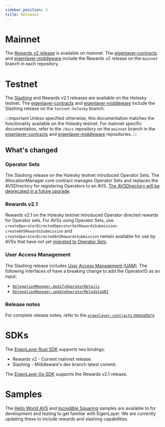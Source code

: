 ```yaml
---
sidebar_position: 3
title: Releases
---
```

# Mainnet

The [Rewards v2 release](https://www.blog.eigenlayer.xyz/rewards-v2/) is available on mainnet. The [eigenlayer-contracts](https://github.com/Layr-Labs/eigenlayer-contracts)
and [eigenlayer-middleware](https://github.com/Layr-Labs/eigenlayer-middleware) include the Rewards v2 release on the `mainnet` branch
in each repository. 

# Testnet 

The [Slashing](https://www.blog.eigenlayer.xyz/introducing-slashing/) and Rewards v2.1 releases are available on the Holesky testnet. 
The [eigenlayer-contracts](https://github.com/Layr-Labs/eigenlayer-contracts) and [eigenlayer-middleware](https://github.com/Layr-Labs/eigenlayer-middleware)
include the Slashing release on the `testnet-holesky` branch.

:::important 
Unless specified otherwise, this documentation matches the functionality available on the Holesky testnet. For mainnet 
specific documentation, refer to the `/docs` repository on the `mainnet` branch in the [eigenlayer-contracts](https://github.com/Layr-Labs/eigenlayer-contracts)
and [eigenlayer-middleware](https://github.com/Layr-Labs/eigenlayer-middleware) repositories.
:::

## What's changed 

### Operator Sets

The Slashing release on the Holesky testnet introduced Operator Sets. The AllocationManager core contract manages Operator Sets and replaces
the AVSDirectory for registering Operators to an AVS. [The AVSDirectory will be deprecated in a future upgrade](https://docs.eigenlayer.xyz/developers/HowTo/slashing/migrate-to-operatorsets).

### Rewards v2.1

Rewards v2.1 on the Holesky testnet introduced Operator directed rewards for Operator sets. For AVSs using Operator Sets, use `createOperatorDirectedOperatorSetRewardsSubmission`. 
`createAVSRewardsSubmission` and `createOperatorDirectedAVSRewardsSubmission` remain available for use by AVSs that have not yet [migrated to Operator Sets](https://docs.eigenlayer.xyz/developers/HowTo/slashing/migrate-to-operatorsets).

### User Access Management

The Slashing release includes [User Access Management (UAM)](concepts/uam/user-access-management.md). The following interfaces of 
have a breaking change to add the OperatorID as an input:
* [`DelegationManager.modifyOperatorDetails`](https://github.com/Layr-Labs/eigenlayer-contracts/blob/dev/docs/core/DelegationManager.md#modifyoperatordetails)
* [`DelegationManager.updateOperatorMetadataURI`](https://github.com/Layr-Labs/eigenlayer-contracts/blob/dev/docs/core/DelegationManager.md#updateoperatormetadatauri)

### Release notes 

For complete release notes, refer to the [`eigenlayer-contracts` repository](https://github.com/Layr-Labs/eigenlayer-contracts/releases).

# SDKs

The [EigenLayer Rust SDK](https://github.com/Layr-Labs/eigensdk-rs) supports two bindngs:
* Rewards v2 - Current mainnet release.
* Slashing - Middleware's dev branch latest commit.

The [EigenLayer Go SDK](https://github.com/Layr-Labs/eigensdk-go) supports the Rewards v2.1 release. 

# Samples

The [Hello World AVS](https://github.com/Layr-Labs/hello-world-avs) and [Incredible Squaring](https://github.com/Layr-Labs/incredible-squaring-avs)
samples are available to for development and testing to get familiar with EigenLayer. We are currently updating these to 
include rewards and slashing capabilities. 

